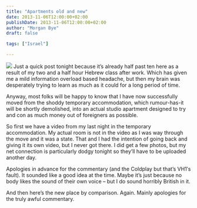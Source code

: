 ```yaml
---
title: "Apartments old and new"
date: 2013-11-06T12:00:00+02:00
publishDate: 2013-11-06T12:00:00+02:00
author: "Morgan Bye"
draft: false

tags: ["Israel"]

---
```


![](assets/img/2013/20131106.jpg)
Just a quick post tonight because it’s already half past ten here as a result of my two and a half hour Hebrew class after work. Which has given me a mild information overload based headache, but then my brain was desperately trying to learn as much as it could for a long period of time.

Anyway, most folks will be happy to know that I have now successfully moved from the shoddy temporary accommodation, which rumour-has-it will be shortly demolished, into an actual studio apartment designed to try and con as much money out of foreigners as possible.

So first we have a video from my last night in the temporary accommodation. My actual room is not in the video as I was way through the move and it was a state. That and I had the intention of going back and giving it its own video, but I never got there. I did get a few photos, but my net connection is particularly dodgy tonight so they’ll have to be uploaded another day.

Apologies in advance for the commentary (and the Coldplay but that’s VH1′s fault). It sounded like a good idea at the time. Maybe it’s just because no body likes the sound of their own voice – but I do sound horribly British in it.

<YouTube link>

And then here’s the new place by comparison. Again. Mainly apologies for the truly awful commentary.

<YouTube link>
